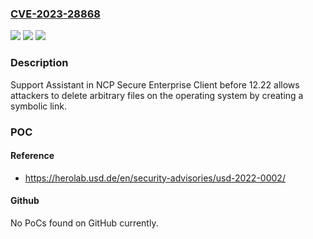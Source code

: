 ### [CVE-2023-28868](https://cve.mitre.org/cgi-bin/cvename.cgi?name=CVE-2023-28868)
![](https://img.shields.io/static/v1?label=Product&message=n%2Fa&color=blue)
![](https://img.shields.io/static/v1?label=Version&message=n%2Fa&color=blue)
![](https://img.shields.io/static/v1?label=Vulnerability&message=n%2Fa&color=brighgreen)

### Description

Support Assistant in NCP Secure Enterprise Client before 12.22 allows attackers to delete arbitrary files on the operating system by creating a symbolic link.

### POC

#### Reference
- https://herolab.usd.de/en/security-advisories/usd-2022-0002/

#### Github
No PoCs found on GitHub currently.

